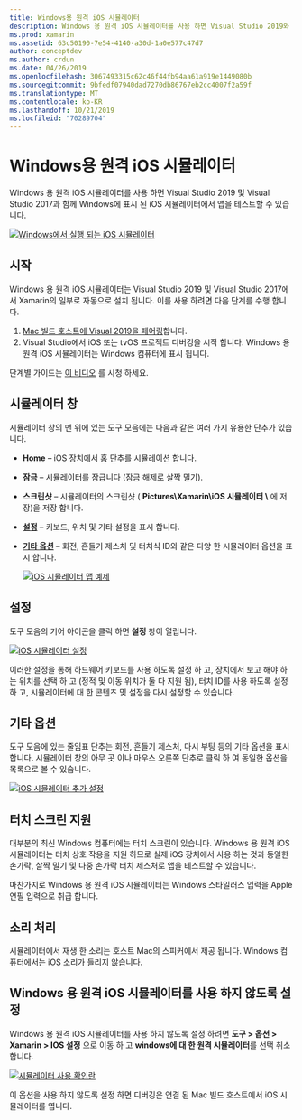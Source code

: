 ```yaml
---
title: Windows용 원격 iOS 시뮬레이터
description: Windows 용 원격 iOS 시뮬레이터를 사용 하면 Visual Studio 2019와 함께 Windows에 표시 된 iOS 시뮬레이터에서 앱을 테스트할 수 있습니다.
ms.prod: xamarin
ms.assetid: 63c50190-7e54-4140-a30d-1a0e577c47d7
author: conceptdev
ms.author: crdun
ms.date: 04/26/2019
ms.openlocfilehash: 3067493315c62c46f44fb94aa61a919e1449080b
ms.sourcegitcommit: 9bfedf07940dad7270db86767eb2cc4007f2a59f
ms.translationtype: MT
ms.contentlocale: ko-KR
ms.lasthandoff: 10/21/2019
ms.locfileid: "70289704"
---
```

# <a name="remoted-ios-simulator-for-windows"></a>Windows용 원격 iOS 시뮬레이터

Windows 용 원격 iOS 시뮬레이터를 사용 하면 Visual Studio 2019 및 Visual Studio 2017과 함께 Windows에 표시 된 iOS 시뮬레이터에서 앱을 테스트할 수 있습니다.

[![Windows에서 실행 되는 iOS 시뮬레이터](images/hero-sml.png "Windows에서 실행 되는 iOS 시뮬레이터")](images/hero.png#lightbox)

## <a name="getting-started"></a>시작

Windows 용 원격 iOS 시뮬레이터는 Visual Studio 2019 및 Visual Studio 2017에서 Xamarin의 일부로 자동으로 설치 됩니다. 이를 사용 하려면 다음 단계를 수행 합니다.

1. [Mac 빌드 호스트에 Visual 2019을 페어링](~/ios/get-started/installation/windows/connecting-to-mac/index.md)합니다.
2. Visual Studio에서 iOS 또는 tvOS 프로젝트 디버깅을 시작 합니다. Windows 용 원격 iOS 시뮬레이터는 Windows 컴퓨터에 표시 됩니다.

단계별 가이드는 [이 비디오](deploy.md) 를 시청 하세요.

## <a name="simulator-window"></a>시뮬레이터 창

시뮬레이터 창의 맨 위에 있는 도구 모음에는 다음과 같은 여러 가지 유용한 단추가 있습니다.

- **Home** – iOS 장치에서 홈 단추를 시뮬레이션 합니다.
- **잠금** – 시뮬레이터를 잠급니다 (잠금 해제로 살짝 밀기).
- **스크린샷** – 시뮬레이터의 스크린샷 ( **Pictures\Xamarin\iOS 시뮬레이터 \\** 에 저장)을 저장 합니다.
- [**설정**](#settings) – 키보드, 위치 및 기타 설정을 표시 합니다.
- [**기타 옵션**](#other-options) – 회전, 흔들기 제스처 및 터치식 ID와 같은 다양 한 시뮬레이터 옵션을 표시 합니다.

    [![iOS 시뮬레이터 맵 예제](images/maps-app-sml.png "iOS 시뮬레이터 맵 예제")](images/maps-app.png#lightbox)

## <a name="settings"></a>설정

도구 모음의 기어 아이콘을 클릭 하면 **설정** 창이 열립니다.

[![iOS 시뮬레이터 설정](images/settings-sml.png "iOS 시뮬레이터 설정")](images/settings.png#lightbox)

이러한 설정을 통해 하드웨어 키보드를 사용 하도록 설정 하 고, 장치에서 보고 해야 하는 위치를 선택 하 고 (정적 및 이동 위치가 둘 다 지원 됨), 터치 ID를 사용 하도록 설정 하 고, 시뮬레이터에 대 한 콘텐츠 및 설정을 다시 설정할 수 있습니다.

## <a name="other-options"></a>기타 옵션

도구 모음에 있는 줄임표 단추는 회전, 흔들기 제스처, 다시 부팅 등의 기타 옵션을 표시 합니다. 시뮬레이터 창의 아무 곳 이나 마우스 오른쪽 단추로 클릭 하 여 동일한 옵션을 목록으로 볼 수 있습니다.

[![iOS 시뮬레이터 추가 설정](images/more-sml.png "iOS 시뮬레이터 추가 설정")](images/more.png#lightbox)

## <a name="touchscreen-support"></a>터치 스크린 지원

대부분의 최신 Windows 컴퓨터에는 터치 스크린이 있습니다. Windows 용 원격 iOS 시뮬레이터는 터치 상호 작용을 지원 하므로 실제 iOS 장치에서 사용 하는 것과 동일한 손가락, 살짝 밀기 및 다중 손가락 터치 제스처로 앱을 테스트할 수 있습니다.

마찬가지로 Windows 용 원격 iOS 시뮬레이터는 Windows 스타일러스 입력을 Apple 연필 입력으로 취급 합니다.

## <a name="sound-handling"></a>소리 처리

시뮬레이터에서 재생 한 소리는 호스트 Mac의 스피커에서 제공 됩니다.
Windows 컴퓨터에서는 iOS 소리가 들리지 않습니다.

## <a name="disabling-the-remoted-ios-simulator-for-windows"></a>Windows 용 원격 iOS 시뮬레이터를 사용 하지 않도록 설정

Windows 용 원격 iOS 시뮬레이터를 사용 하지 않도록 설정 하려면 **도구 > 옵션 > Xamarin > IOS 설정** 으로 이동 하 고 **windows에 대 한 원격 시뮬레이터**를 선택 취소 합니다.

[![시뮬레이터 사용 확인란](images/options-sml.png "시뮬레이터 사용 확인란")](images/options.png#lightbox)

이 옵션을 사용 하지 않도록 설정 하면 디버깅은 연결 된 Mac 빌드 호스트에서 iOS 시뮬레이터를 엽니다.
